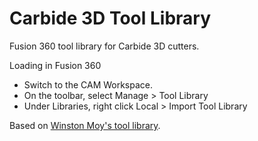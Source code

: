 # Carbide 3D Tool Library
Fusion 360 tool library for Carbide 3D cutters.

Loading in Fusion 360
* Switch to the CAM Workspace.
* On the toolbar, select Manage > Tool Library
* Under Libraries, right click Local > Import Tool Library

Based on [Winston Moy's tool library](http://www.winstonmoy.com/2017/11/carbide3d-tool-library-fusion-360/).
